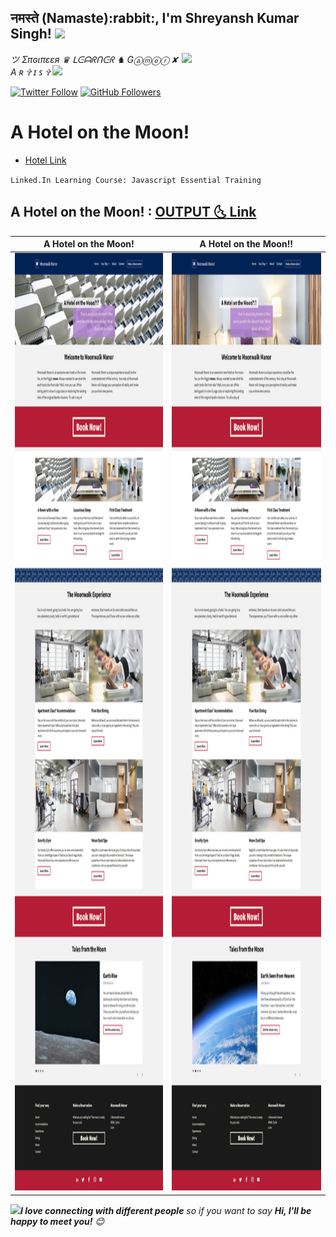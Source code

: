 <h2>नमस्ते (Namaste):rabbit:, I'm Shreyansh Kumar Singh! <img src="https://media.giphy.com/media/12oufCB0MyZ1Go/giphy.gif" width="50"></h2>
<img align='right' src="https://media.giphy.com/media/chP5gp8YeICHeTLP3t/giphy.gif" width="230">
<p><em>ツ Σπɢιπεεя ♛ ᒪᕮᗩᖇᑎᕮᖇ ♞ Gⓐⓜⓔⓡ ✘ A ʀ ✞ ɪ ꜱ ✞ <img src="https://media.giphy.com/media/WUlplcMpOCEmTGBtBW/giphy.gif" width="30"> 
</em></p>

[![Twitter Follow](https://img.shields.io/twitter/follow/GURU_Shreyansh?&style=social)](https://twitter.com/intent/user?screen_name=GURU_Shreyansh)
[![GitHub Followers](https://img.shields.io/github/followers/guru-shreyansh?label=Follow%20Me%21&style=social&link=https://github.com/guru-shreyansh)](https://github.com/guru-shreyansh)

# A Hotel on the Moon!

- [Hotel Link](https://guru-shreyansh.github.io/Linkedin-Learning_ES6_JavaScript-Essential-Training/A-Hotel-on-the-Moon/index.html)

`Linked.In Learning Course: Javascript Essential Training`

## A Hotel on the Moon! : [OUTPUT :last_quarter_moon_with_face: Link](https://guru-shreyansh.github.io/Linkedin-Learning_ES6_JavaScript-Essential-Training/A-Hotel-on-the-Moon/index.html)

| A Hotel on the Moon! | A Hotel on the Moon!! |
| ------------- | ------------- |
| <img src="Desktop-Output-Screenshot-1.jpg" width=500 height=1500> | <img src="Desktop-Output-Screenshot-2.jpg" width=500 height=1500> |

<img src="https://media.giphy.com/media/LnQjpWaON8nhr21vNW/giphy.gif" width="60"><em><b>I love connecting with different people</b> so if you want to say <b>Hi, I'll be happy to meet you!</b> 😊</em>
